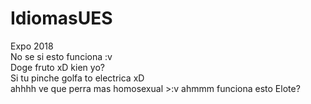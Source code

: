 # IdiomasUES
Expo 2018 <br>
No se si esto funciona :v
<br> Doge fruto xD
kien yo?
<br>Si tu pinche golfa to electrica xD
<br>ahhhh ve que perra mas homosexual >:v
ahmmm funciona esto Elote? 
